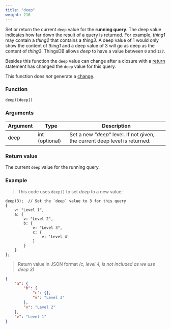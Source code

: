 ```yaml
---
title: "deep"
weight: 216
---
```


Set or return the current `deep` value for the **running query**. The deep value indicates how far down the result of a query is returned. For example, *thing1* may contain a *thing2* that contains a *thing3*. A deep value of 1 would only show the content of *thing1* and a deep value of 3 will go as deep as the content of *thing3*. ThingsDB allows *deep* to have a value between `0` and `127`.

Besides this function the `deep` value can change after a closure with a [return](../../overview/statements/#return) statement has changed the `deep` value for this query.

This function does *not* generate a [change](../../overview/changes).

### Function

`deep([deep])`

### Arguments

Argument | Type | Description
-------- | ---- | -----------
deep | int (optional) | Set a new *"deep"* level. If not given, the current deep level is returned.

### Return value

The current `deep` value for the running query.

### Example

> This code uses `deep()` to set *deep* to a new value:

```thingsdb,json_response
deep(3);  // Set the `deep` value to 3 for this query
{
    v: "Level 1",
    a: {
        v: "Level 2",
        b: {
            v: "Level 3",
            c: {
                v: 'Level 4'
            }
        }
    }
};
```

> Return value in JSON format *(c, level 4, is not included as we use deep 3)*

```json
{
    "a": {
        "b": {
            "c": {},
            "v": "Level 3"
        },
        "v": "Level 2"
    },
    "v": "Level 1"
}
```
